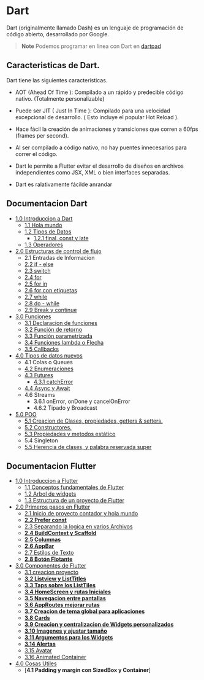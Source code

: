 # Dart

Dart (originalmente llamado Dash) es un lenguaje de programación de código abierto, desarrollado por Google.

> **Note** Podemos programar en linea con Dart en [dartpad](https://dartpad.dartlang.org/?)

## Caracteristicas de Dart.

Dart tiene las siguientes caracteristicas.

* AOT (Ahead Of Time ): Compilado a un rápido y
predecible código nativo. (Totalmente personalizable)

* Puede ser JIT ( Just In Time ): Compilado para una
velocidad excepcional de desarrollo. ( Esto incluye el
popular Hot Reload ).

* Hace fácil la creación de animaciones y transiciones
que corren a 60fps (frames per second).

* Al ser compilado a código nativo, no hay puentes
innecesarios para correr el código.

* Dart le permite a Flutter evitar el desarrollo de
diseños en archivos independientes como JSX, XML
o bien interfaces separadas.

* Dart es ralativamente fácilde anrandar

## Documentacion Dart

* [1.0 Introduccion a Dart](https://github.com/RaulEstram/Documentaciones/tree/main/Dart%20y%20Flutter/Dart/1%20Introduccion%20Dart)
    * [1.1 Hola mundo](https://github.com/RaulEstram/Documentaciones/blob/main/Dart%20y%20Flutter/Dart/1%20Introduccion%20Dart/Hola%20Mundo.md)
    * [1.2 Tipos de Datos](https://github.com/RaulEstram/Documentaciones/blob/main/Dart%20y%20Flutter/Dart/1%20Introduccion%20Dart/Tipos%20de%20Datos.md)
        * [1.2.1 final, const y late](https://github.com/RaulEstram/Documentaciones/blob/main/Dart%20y%20Flutter/Dart/1%20Introduccion%20Dart/Final%20y%20Const.md)
    * [1.3 Operadores](https://github.com/RaulEstram/Documentaciones/blob/main/Dart%20y%20Flutter/Dart/1%20Introduccion%20Dart/Operadores.md)
* [2.0 Estructuras de control de flujo](https://github.com/RaulEstram/Documentaciones/tree/main/Dart%20y%20Flutter/Dart/2%20Estructuras%20de%20control%20de%20flujo)
    * 2.1 Entradas de Informacion
    * [2.2 if - else ](https://github.com/RaulEstram/Documentaciones/blob/main/Dart%20y%20Flutter/Dart/2%20Estructuras%20de%20control%20de%20flujo/if%20y%20else.md)
    * [2.3 switch](https://github.com/RaulEstram/Documentaciones/blob/main/Dart%20y%20Flutter/Dart/2%20Estructuras%20de%20control%20de%20flujo/switch.md)
    * [2.4 for](https://github.com/RaulEstram/Documentaciones/blob/main/Dart%20y%20Flutter/Dart/2%20Estructuras%20de%20control%20de%20flujo/for.md)
    * [2.5 for in](https://github.com/RaulEstram/Documentaciones/blob/main/Dart%20y%20Flutter/Dart/2%20Estructuras%20de%20control%20de%20flujo/for%20in.md)
    * [2.6 for con etiquetas](https://github.com/RaulEstram/Documentaciones/blob/main/Dart%20y%20Flutter/Dart/2%20Estructuras%20de%20control%20de%20flujo/for%20con%20etiquetas.md)
    * [2.7 while](https://github.com/RaulEstram/Documentaciones/blob/main/Dart%20y%20Flutter/Dart/2%20Estructuras%20de%20control%20de%20flujo/while.md)
    * [2.8 do - while](https://github.com/RaulEstram/Documentaciones/blob/main/Dart%20y%20Flutter/Dart/2%20Estructuras%20de%20control%20de%20flujo/do%20while.md)
    * [2.9 Break y continue](https://github.com/RaulEstram/Documentaciones/blob/main/Dart%20y%20Flutter/Dart/2%20Estructuras%20de%20control%20de%20flujo/break%20y%20continue.md)
* [3.0 Funciones](https://github.com/RaulEstram/Documentaciones/tree/main/Dart%20y%20Flutter/Dart/3%20Funciones)
    * [3.1 Declaracion de funciones](https://github.com/RaulEstram/Documentaciones/blob/main/Dart%20y%20Flutter/Dart/3%20Funciones/Declaracion%20de%20funciones.md)
    * [3.2 Función de retorno](https://github.com/RaulEstram/Documentaciones/blob/main/Dart%20y%20Flutter/Dart/3%20Funciones/Funcion%20de%20retorno.md)
    * [3.3 Función parametrizada](https://github.com/RaulEstram/Documentaciones/blob/main/Dart%20y%20Flutter/Dart/3%20Funciones/Funcion%20parametrizada.md)
    * [3.4 Funciones lambda o Flecha](https://github.com/RaulEstram/Documentaciones/blob/main/Dart%20y%20Flutter/Dart/3%20Funciones/Funciones%20lambda%20o%20Flecha.md)
    * [3.5 Callbacks](https://github.com/RaulEstram/Documentaciones/blob/main/Dart%20y%20Flutter/Dart/3%20Funciones/Callbacks.md)
* [4.0 Tipos de datos nuevos](https://github.com/RaulEstram/Documentaciones/tree/main/Dart%20y%20Flutter/Dart/4%20Tipos%20de%20datos%20nuevos)
    * 4.1 Colas o Queues
    * [4.2 Enumeraciones](https://github.com/RaulEstram/Documentaciones/blob/main/Dart%20y%20Flutter/Dart/4%20Tipos%20de%20datos%20nuevos/Enumeraciones.md)
    * [4.3 Futures](https://github.com/RaulEstram/Documentaciones/blob/main/Dart%20y%20Flutter/Dart/4%20Tipos%20de%20datos%20nuevos/Futures.md)
        * [4.3.1 catchError](https://github.com/RaulEstram/Documentaciones/blob/main/Dart%20y%20Flutter/Dart/4%20Tipos%20de%20datos%20nuevos/catchError.md)
    * [4.4 Async y Await](https://github.com/RaulEstram/Documentaciones/blob/main/Dart%20y%20Flutter/Dart/4%20Tipos%20de%20datos%20nuevos/Async%20y%20Await.md)
    * 4.6 Streams
        * 3.6.1 onError, onDone y cancelOnError
        * 4.6.2 Tipado y Broadcast
* [5.0 POO](https://github.com/RaulEstram/Documentaciones/tree/main/Dart%20y%20Flutter/Dart/5%20POO)
    * [5.1 Creacion de Clases, propiedades, getters & setters.](https://github.com/RaulEstram/Documentaciones/blob/main/Dart%20y%20Flutter/Dart/5%20POO/Creacion%20de%20Clases.md)
    * [5.2 Constructores.](https://github.com/RaulEstram/Documentaciones/blob/main/Dart%20y%20Flutter/Dart/5%20POO/Constructores.md)
    * [5.3 Propiedades y metodos estático](https://github.com/RaulEstram/Documentaciones/blob/main/Dart%20y%20Flutter/Dart/5%20POO/propiedades%20y%20metodos%20estaticos.md)
    * 5.4 Singleton
    * [5.5 Herencia de clases, y palabra reservada super](https://github.com/RaulEstram/Documentaciones/blob/main/Dart%20y%20Flutter/Dart/5%20POO/Herencia.md) 

## Documentacion Flutter

* [1.0 Introduccion a Flutter](https://github.com/RaulEstram/Documentaciones/tree/main/Dart%20y%20Flutter/flutter/1%20Introduccion%20a%20Flutter)
    * [1.1 Conceptos fundamentales de Flutter](https://github.com/RaulEstram/Documentaciones/blob/main/Dart%20y%20Flutter/flutter/1%20Introduccion%20a%20Flutter/Conceptos%20fundamentales%20de%20flutter.md)
    * [1.2 Arbol de widgets](https://github.com/RaulEstram/Documentaciones/blob/main/Dart%20y%20Flutter/flutter/1%20Introduccion%20a%20Flutter/Arbol%20de%20Widgets.md)
    * [1.3 Estructura de un proyecto de Flutter](https://github.com/RaulEstram/Documentaciones/blob/main/Dart%20y%20Flutter/flutter/1%20Introduccion%20a%20Flutter/Estructura%20de%20un%20Proyecto%20en%20Flutter.md)
* [2.0 Primeros pasos en Flutter](https://github.com/RaulEstram/Documentaciones/tree/main/Dart%20y%20Flutter/flutter/Primeros%20pasos%20en%20Flutter)
    * [2.1 Inicio de proyecto contador y hola mundo](https://github.com/RaulEstram/Documentaciones/blob/main/Dart%20y%20Flutter/flutter/Primeros%20pasos%20en%20Flutter/Inicio%20de%20proyecto%20contador%20y%20hola%20mundo.md)
    * [**2.2 Prefer const**](https://github.com/RaulEstram/Documentaciones/blob/main/Dart%20y%20Flutter/flutter/Primeros%20pasos%20en%20Flutter/Prefer%20const.md)
    * [2.3 Separando la logica en varios Archivos ](https://github.com/RaulEstram/Documentaciones/blob/main/Dart%20y%20Flutter/flutter/Primeros%20pasos%20en%20Flutter/Separando%20la%20logica%20en%20varios%20Archivos.md)
    * [**2.4 BuildContext y Scaffold**](https://github.com/RaulEstram/Documentaciones/blob/main/Dart%20y%20Flutter/flutter/Primeros%20pasos%20en%20Flutter/BuildContext%20y%20Scaffold.md)
    * [**2.5 Columnas**](https://github.com/RaulEstram/Documentaciones/blob/main/Dart%20y%20Flutter/flutter/Primeros%20pasos%20en%20Flutter/Columnas.md)
    * [**2.6 AppBar**](https://github.com/RaulEstram/Documentaciones/blob/main/Dart%20y%20Flutter/flutter/Primeros%20pasos%20en%20Flutter/AppBar.md)
    * [2.7 Estilos de Texto](https://github.com/RaulEstram/Documentaciones/blob/main/Dart%20y%20Flutter/flutter/Primeros%20pasos%20en%20Flutter/Estilos%20de%20texto.md)
    * [**2.8 Botón Flotante**](https://github.com/RaulEstram/Documentaciones/blob/main/Dart%20y%20Flutter/flutter/Primeros%20pasos%20en%20Flutter/Boton%20Flotante.md)
* [3.0 Componentes de Flutter]()
    * [3.1 creacion proyecto]()
    * [**3.2 Listview y ListTitles**]()
    * [**3.3 Taps sobre los ListTiles**]()
    * [**3.4 HomeScreen y rutas Iniciales**]()
    * [**3.5 Navegacion entre pantallas**]()
    * [**3.6 AppRoutes mejorar rutas**]()
    * [**3.7 Creacion de tema global para aplicaciones**]()
    * [**3.8 Cards**]()
    * [**3.9 Creacion y centralizacion de Widgets personalizados**]()
    * [**3.10 Imagenes y ajustar tamaño**]()
    * [**3.11 Argumentos para los Widgets**]()
    * [**3.14 Alertas**]()
    * [3.15 Avatar]()
    * [3.16 Animated Container]()
* [4.0 Cosas Utiles]()
    * [**4.1 Padding y margin con SizedBox y Container**]